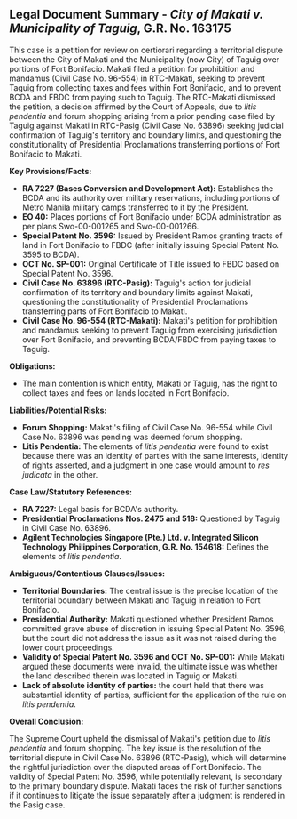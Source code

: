 ## Legal Document Summary - *City of Makati v. Municipality of Taguig*, G.R. No. 163175

This case is a petition for review on certiorari regarding a territorial dispute between the City of Makati and the Municipality (now City) of Taguig over portions of Fort Bonifacio. Makati filed a petition for prohibition and mandamus (Civil Case No. 96-554) in RTC-Makati, seeking to prevent Taguig from collecting taxes and fees within Fort Bonifacio, and to prevent BCDA and FBDC from paying such to Taguig. The RTC-Makati dismissed the petition, a decision affirmed by the Court of Appeals, due to *litis pendentia* and forum shopping arising from a prior pending case filed by Taguig against Makati in RTC-Pasig (Civil Case No. 63896) seeking judicial confirmation of Taguig's territory and boundary limits, and questioning the constitutionality of Presidential Proclamations transferring portions of Fort Bonifacio to Makati.

**Key Provisions/Facts:**

*   **RA 7227 (Bases Conversion and Development Act):** Establishes the BCDA and its authority over military reservations, including portions of Metro Manila military camps transferred to it by the President.
*   **EO 40:** Places portions of Fort Bonifacio under BCDA administration as per plans Swo-00-001265 and Swo-00-001266.
*   **Special Patent No. 3596:** Issued by President Ramos granting tracts of land in Fort Bonifacio to FBDC (after initially issuing Special Patent No. 3595 to BCDA).
*   **OCT No. SP-001:** Original Certificate of Title issued to FBDC based on Special Patent No. 3596.
*   **Civil Case No. 63896 (RTC-Pasig):** Taguig's action for judicial confirmation of its territory and boundary limits against Makati, questioning the constitutionality of Presidential Proclamations transferring parts of Fort Bonifacio to Makati.
*   **Civil Case No. 96-554 (RTC-Makati):** Makati's petition for prohibition and mandamus seeking to prevent Taguig from exercising jurisdiction over Fort Bonifacio, and preventing BCDA/FBDC from paying taxes to Taguig.

**Obligations:**

*   The main contention is which entity, Makati or Taguig, has the right to collect taxes and fees on lands located in Fort Bonifacio.

**Liabilities/Potential Risks:**

*   **Forum Shopping:** Makati's filing of Civil Case No. 96-554 while Civil Case No. 63896 was pending was deemed forum shopping.
*   **Litis Pendentia:** The elements of *litis pendentia* were found to exist because there was an identity of parties with the same interests, identity of rights asserted, and a judgment in one case would amount to *res judicata* in the other.

**Case Law/Statutory References:**

*   **RA 7227:** Legal basis for BCDA's authority.
*   **Presidential Proclamations Nos. 2475 and 518:** Questioned by Taguig in Civil Case No. 63896.
*   **Agilent Technologies Singapore (Pte.) Ltd. v. Integrated Silicon Technology Philippines Corporation, G.R. No. 154618:** Defines the elements of *litis pendentia*.

**Ambiguous/Contentious Clauses/Issues:**

*   **Territorial Boundaries:** The central issue is the precise location of the territorial boundary between Makati and Taguig in relation to Fort Bonifacio.
*   **Presidential Authority:** Makati questioned whether President Ramos committed grave abuse of discretion in issuing Special Patent No. 3596, but the court did not address the issue as it was not raised during the lower court proceedings.
*   **Validity of Special Patent No. 3596 and OCT No. SP-001:** While Makati argued these documents were invalid, the ultimate issue was whether the land described therein was located in Taguig or Makati.
*   **Lack of absolute identity of parties:** the court held that there was substantial identity of parties, sufficient for the application of the rule on *litis pendentia*.

**Overall Conclusion:**

The Supreme Court upheld the dismissal of Makati's petition due to *litis pendentia* and forum shopping. The key issue is the resolution of the territorial dispute in Civil Case No. 63896 (RTC-Pasig), which will determine the rightful jurisdiction over the disputed areas of Fort Bonifacio. The validity of Special Patent No. 3596, while potentially relevant, is secondary to the primary boundary dispute. Makati faces the risk of further sanctions if it continues to litigate the issue separately after a judgment is rendered in the Pasig case.
